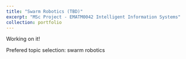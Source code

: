 ```yaml
---
title: "Swarm Robotics (TBD)"
excerpt: "MSc Project - EMATM0042 Intelligent Information Systems"
collection: portfolio
---
```


Working on it!

Prefered topic selection: swarm robotics
